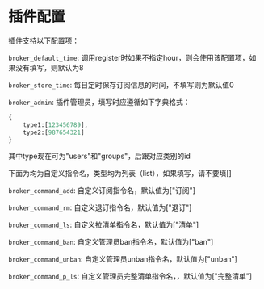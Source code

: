 # 插件配置

插件支持以下配置项：

`broker_default_time`: 调用register时如果不指定hour，则会使用该配置项，如果没有填写，则默认为8

`broker_store_time`: 每日定时保存订阅信息的时间，不填写则为默认值0

`broker_admin`: 插件管理员，填写时应遵循如下字典格式：

```python
{
    type1:[123456789],
    type2:[987654321]
}
```

其中type现在可为"users"和"groups"，后跟对应类别的id

下面为均为自定义指令名，类型均为列表（list），如果填写，请不要填[]

`broker_command_add`: 自定义订阅指令名，默认值为["订阅"]

`broker_command_rm`: 自定义退订指令名，默认值为["退订"]

`broker_command_ls`: 自定义拉清单指令名，默认值为["清单"]

`broker_command_ban`: 自定义管理员ban指令名，默认值为["ban"]

`broker_command_unban`: 自定义管理员unban指令名，默认值为["unban"]

`broker_command_p_ls`: 自定义管理员完整清单指令名，，默认值为["完整清单"]
